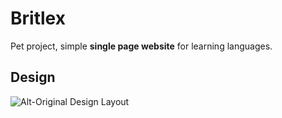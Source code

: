 # Britlex

Pet project, simple **single page website** for learning languages.

## Design

![Alt-Original Design Layout](/design.jpeg)
